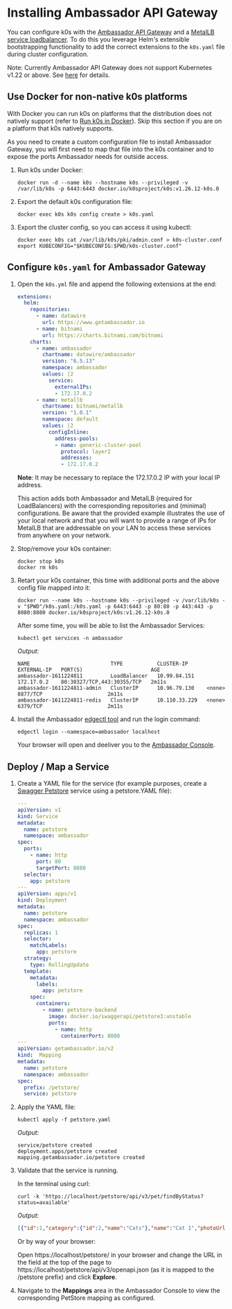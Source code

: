# Installing Ambassador API Gateway

You can configure k0s with the [Ambassador API Gateway](https://www.getambassador.io/products/api-gateway/) and a [MetalLB service loadbalancer](https://metallb.universe.tf/). To do this you leverage Helm's extensible bootstrapping functionality to add the correct extensions to the `k0s.yaml` file during cluster configuration.

Note: Currently Ambassador API Gateway does not support Kubernetes v1.22 or above. See [here](https://github.com/emissary-ingress/emissary/issues/3735#issuecomment-916278895) for details.

## Use Docker for non-native k0s platforms

With Docker you can run k0s on platforms that the distribution does not natively support (refer to [Run k0s in Docker](../k0s-in-docker.md)). Skip this section if you are on a platform that k0s natively supports.

As you need to create a custom configuration file to install Ambassador Gateway, you will first need to map that file into the k0s container and to expose the ports Ambassador needs for outside access.

1. Run k0s under Docker:

    ```shell
    docker run -d --name k0s --hostname k0s --privileged -v /var/lib/k0s -p 6443:6443 docker.io/k0sproject/k0s:v1.26.12-k0s.0
    ```

2. Export the default k0s configuration file:

    ```shell
    docker exec k0s k0s config create > k0s.yaml
    ```

3. Export the cluster config, so you can access it using kubectl:

    ```shell
    docker exec k0s cat /var/lib/k0s/pki/admin.conf > k0s-cluster.conf
    export KUBECONFIG="$KUBECONFIG:$PWD/k0s-cluster.conf"
    ```

## Configure `k0s.yaml` for Ambassador Gateway

1. Open the `k0s.yml` file and append the following extensions at the end:

    ```yaml
    extensions:
      helm:
        repositories:
          - name: datawire
            url: https://www.getambassador.io
          - name: bitnami
            url: https://charts.bitnami.com/bitnami
        charts:
          - name: ambassador
            chartname: datawire/ambassador
            version: "6.5.13"
            namespace: ambassador
            values: |2
              service:
                externalIPs:
                - 172.17.0.2
          - name: metallb
            chartname: bitnami/metallb
            version: "1.0.1"
            namespace: default
            values: |2
              configInline:
                address-pools:
                - name: generic-cluster-pool
                  protocol: layer2
                  addresses:
                  - 172.17.0.2
    ```

    **Note**: It may be necessary to replace the 172.17.0.2 IP with your local IP address.

    This action adds both Ambassador and MetalLB (required for LoadBalancers) with the corresponding repositories and (minimal) configurations. Be aware that the provided example illustrates the use of your local network and that you will want to provide a range of IPs for MetalLB that are addressable on your LAN to access these services from anywhere on your network.

2. Stop/remove your k0s container:

    ```shell
    docker stop k0s
    docker rm k0s
    ```

3. Retart your k0s container, this time with additional ports and the above config file mapped into it:

    ```shell
    docker run --name k0s --hostname k0s --privileged -v /var/lib/k0s -v "$PWD"/k0s.yaml:/k0s.yaml -p 6443:6443 -p 80:80 -p 443:443 -p 8080:8080 docker.io/k0sproject/k0s:v1.26.12-k0s.0
    ```

    After some time, you will be able to list the Ambassador Services:

    ```shell
    kubectl get services -n ambassador
    ```

    *Output*:

    ```shell
    NAME                          TYPE           CLUSTER-IP      EXTERNAL-IP   PORT(S)                      AGE
    ambassador-1611224811         LoadBalancer   10.99.84.151    172.17.0.2    80:30327/TCP,443:30355/TCP   2m11s
    ambassador-1611224811-admin   ClusterIP      10.96.79.130    <none>        8877/TCP                     2m11s
    ambassador-1611224811-redis   ClusterIP      10.110.33.229   <none>        6379/TCP                     2m11s
    ```

4. Install the Ambassador [edgectl tool](https://www.getambassador.io/docs/latest/topics/using/edgectl/edge-control/) and run the login command:

    ```shell
    edgectl login --namespace=ambassador localhost
    ```

    Your browser will open and deeliver you to the [Ambassador Console](https://www.getambassador.io/docs/latest/topics/using/edge-policy-console/).

## Deploy / Map a Service

1. Create a YAML file for the service (for example purposes, create a [Swagger Petstore](https://petstore.swagger.io/) service using a petstore.YAML file):

    ```yaml
    ---
    apiVersion: v1
    kind: Service
    metadata:
      name: petstore
      namespace: ambassador
    spec:
      ports:
        - name: http
          port: 80
          targetPort: 8080
      selector:
        app: petstore
    ---
    apiVersion: apps/v1
    kind: Deployment
    metadata:
      name: petstore
      namespace: ambassador
    spec:
      replicas: 1
      selector:
        matchLabels:
          app: petstore
      strategy:
        type: RollingUpdate
      template:
        metadata:
          labels:
            app: petstore
        spec:
          containers:
            - name: petstore-backend
              image: docker.io/swaggerapi/petstore3:unstable
              ports:
                - name: http
                  containerPort: 8080
    ---
    apiVersion: getambassador.io/v2
    kind:  Mapping
    metadata:
      name: petstore
      namespace: ambassador
    spec:
      prefix: /petstore/
      service: petstore
    ```

2. Apply the YAML file:

    ```shell
    kubectl apply -f petstore.yaml
    ```

    *Output*:

    ```shell
    service/petstore created
    deployment.apps/petstore created
    mapping.getambassador.io/petstore created
    ```

3. Validate that the service is running.

    In the terminal using curl:

    ```shell
    curl -k 'https://localhost/petstore/api/v3/pet/findByStatus?status=available'
    ```

    *Output*:

    ```json
    [{"id":1,"category":{"id":2,"name":"Cats"},"name":"Cat 1","photoUrls":["url1","url2"],"tags":[{"id":1,"name":"tag1"},{"id":2,"name":"tag2"}],"status":"available"},{"id":2,"category":{"id":2,"name":"Cats"},"name":"Cat 2","photoUrls":["url1","url2"],"tags":[{"id":1,"name":"tag2"},{"id":2,"name":"tag3"}],"status":"available"},{"id":4,"category":{"id":1,"name":"Dogs"},"name":"Dog 1","photoUrls":["url1","url2"],"tags":[{"id":1,"name":"tag1"},{"id":2,"name":"tag2"}],"status":"available"},{"id":7,"category":{"id":4,"name":"Lions"},"name":"Lion 1","photoUrls":["url1","url2"],"tags":[{"id":1,"name":"tag1"},{"id":2,"name":"tag2"}],"status":"available"},{"id":8,"category":{"id":4,"name":"Lions"},"name":"Lion 2","photoUrls":["url1","url2"],"tags":[{"id":1,"name":"tag2"},{"id":2,"name":"tag3"}],"status":"available"},{"id":9,"category":{"id":4,"name":"Lions"},"name":"Lion 3","photoUrls":["url1","url2"],"tags":[{"id":1,"name":"tag3"},{"id":2,"name":"tag4"}],"status":"available"},{"id":10,"category":{"id":3,"name":"Rabbits"},"name":"Rabbit 1","photoUrls":["url1","url2"],"tags":[{"id":1,"name":"tag3"},{"id":2,"name":"tag4"}],"status":"available"}]
    ```

    Or by way of your browser:

    Open https://localhost/petstore/ in your browser and change the URL in the field at the top of the page to https://localhost/petstore/api/v3/openapi.json (as it is mapped to the /petstore prefix) and click **Explore**.

4. Navigate to the **Mappings** area in the Ambassador Console to view the corresponding PetStore mapping as configured.
